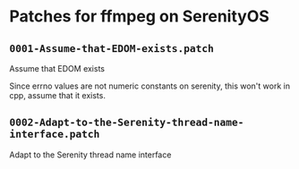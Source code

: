 # Patches for ffmpeg on SerenityOS

## `0001-Assume-that-EDOM-exists.patch`

Assume that EDOM exists

Since errno values are not numeric constants on serenity, this won't
work in cpp, assume that it exists.

## `0002-Adapt-to-the-Serenity-thread-name-interface.patch`

Adapt to the Serenity thread name interface


